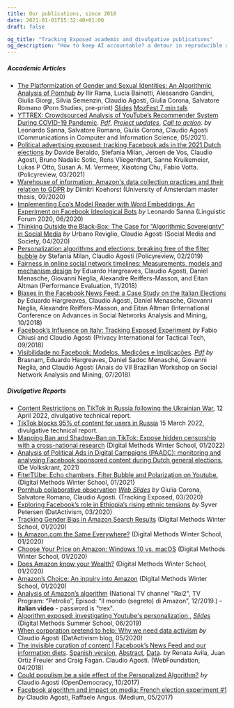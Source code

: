 ```yaml
---
title: Our publications, since 2016
date: 2021-01-01T15:32:40+01:00
draft: false

og_title: "Tracking Exposed academic and divulgative publications"
og_description: "How to keep AI accountable? a detour in reproducible and experiment methods, documented as document and as code."
---
```



##### Accademic Articles

* [The Platformization of Gender and Sexual Identities: An Algorithmic Analysis of Pornhub](https://osf.io/preprints/socarxiv/4egzu) _by_ Ilir Rama, Lucia Bainotti, Alessandro Gandini, Giulia Giorgi, Silvia Semenzin, Claudio Agosti, Giulia Corona, Salvatore Romano (Porn Studies, pre-print) [Slides](https://pornhub.tracking.exposed/slides/heteronormativity/) [MozFest 7 min talk](pornhub.tracking.exposed/the-platformization-of-gender/)
* [YTTREX: Crowdsourced Analysis of YouTube’s Recommender System During COVID-19 Pandemic](https://link.springer.com/chapter/10.1007%2F978-3-030-76228-5_8). [_Pdf_](https://www.researchgate.net/profile/Leonardo-Sanna-2/publication/351285419_YTTREX_crowdsourced_analysis_of_YouTube's_recommender_system_during_COVID-19_pandemic/links/60900733a6fdccaebd057c0b/YTTREX-crowdsourced-analysis-of-YouTubes-recommender-system-during-COVID-19-pandemic.pdf), [_Project updates_](https://youtube.tracking.exposed/wetest/announcement-1/), [_Call to action_](https://youtube.tracking.exposed/wetest/1/).  _by_ Leonardo Sanna, Salvatore Romano, Giulia Corona, Claudio Agosti (Communications in Computer and Information Science, 05/2021).
* [Political advertising exposed: tracking Facebook ads in the 2021 Dutch elections](https://policyreview.info/articles/news/political-advertising-exposed-tracking-facebook-ads-2021-dutch-elections/1543) _by_ Davide Beraldo, Stefania Milan, Jeroen de Vos, Claudio Agosti, Bruno Nadalic Sotic, Rens Vliegenthart, Sanne Kruikemeier, Lukas P Otto, Susan A. M. Vermeer, Xiaotong Chu, Fabio Votta.  (Policyreview, 03/2021)
* [Warehouse of information: Amazon's data collection practices and their relation to GDPR](https://github.com/tracking-exposed/presentation/blob/master/Dimitri%20Koehorst%20Master%20Thesis%20Final%20Version.pdf) _by_ Dimitri Koehorst (University of Amsterdam master thesis, 09/2020)
* [Implementing Eco’s Model Reader with Word Embeddings. An Experiment on Facebook Ideological Bots](https://iris.unimore.it/retrieve/handle/11380/1220856/300738/Paper_JADT_final-3.pdf) _by_ Leonardo Sanna (Linguistic Forum 2020, 06/2020)
* [Thinking Outside the Black-Box: The Case for “Algorithmic Sovereignty” in Social Media](https://journals.sagepub.com/doi/full/10.1177/2056305120915613) _by_ Urbano Reviglio, Claudio Agosti (Social Media and Society, 04/2020)
* [Personalization algorithms and elections: breaking free of the filter bubble](https://policyreview.info/articles/news/personalisation-algorithms-and-elections-breaking-free-filter-bubble/1385) _by_  Stefania Milan, Claudio Agosti (Policyreview, 02/2019)
* [Fairness in online social network timelines: Measurements, models and mechanism design](https://arxiv.org/pdf/1809.05530.pdf) _by_ Eduardo Hargreaves, Claudio Agosti, Daniel Menasche, Giovanni Neglia, Alexandre Reiffers-Masson, and Eitan Altman (Performance Evaluation, 11/2018)
* [Biases in the Facebook News Feed: a Case Study on the Italian Elections](https://doi.org/10.1109/ASONAM.2018.8508659) _by_ Eduardo Hargreaves, Claudio Agosti, Daniel Menasche, Giovanni Neglia, Alexandre Reiffers-Masson, and Eitan Altman (International Conference on Advances in Social Networks Analysis and Mining, 10/2018)
* [Facebook’s Influence on Italy: Tracking Exposed Experiment](https://privacyinternational.org/examples/2844/facebooks-influence-italy-tracking-exposed-experiment) _by_ Fabio Chiusi and Claudio Agosti (Privacy International for Tactical Tech, 09/2018)
* [Visibilidade no Facebook: Modelos, Medições e Implicações](http://portaldeconteudo.sbc.org.br/index.php/brasnam/article/view/3591).  [_Pdf_](https://eduardohargreaves.files.wordpress.com/2018/07/visibilidade-facebook-modelos-7.pdf) _by_ Brasnam, Eduardo Hargreaves, Daniel Sadoc Menasché, Giovanni Neglia, and Claudio Agosti (Anais do VII Brazilian Workshop on Social Network Analysis and Mining, 07/2018)

<!-- manca rivedere quelli di alex e di dataactive, poi fare domanda generale -->
<!-- manca la tesi di giulia e vedere se ce ne sono altre  -->


##### Divulgative Reports


* [Content Restrictions on TikTok in Russia following the Ukrainian War](/pdf/tiktok-russia-12april2022.pdf), 12 April 2022, divulgative technical report.
* [TikTok blocks 95% of content for users in Russia](/pdf/tiktok-russia-15march2022.pdf) 15 March 2022, divulgative technical report.
* [Mapping Ban and Shadow-Ban on TikTok: Expose hidden censorship with a cross-national research](https://wiki.digitalmethods.net/Dmi/WinterSchool2022TikTokShadowBan) (Digital Methods Winter School, 01/2022)
* [Analysis of Political Ads in Digital Campaigns (PAADC): monitoring and analysing Facebook sponsored content during Dutch general elections.](https://github.com/tracking-exposed/experiments-data/tree/master/PAADC) (De Volkskrant, 2021)
* [FiterTUbe: Echo chambers, Filter Bubble and Polarization on Youtube.](https://wiki.digitalmethods.net/Dmi/WinterSchool2021FIterTube) (Digital Methods Winter School, 01/2021)
* [Pornhub collaborative observation](https://pornhub.tracking.exposed/potest/final-1) [_Web Slides_](https://pornhub.tracking.exposed/slides/potest1/) _by_ Giulia Corona, Salvatore Romano, Claudio Agosti.  (Tracking Exposed, 03/2020)
* [Exploring Facebook’s role in Ethiopia’s rising ethnic tensions](https://data-activism.net/2020/03/bigdata-sur-exploring-facebooks-role-in-ethiopias-rising-ethnic-tensions/) _by_ Syver Petersen (DatActivism, 03/2020)
* [Tracking Gender Bias in Amazon Search Results](https://wiki.digitalmethods.net/Dmi/WinterSchool2020trackinggenderbiasamazon) (Digital Methods Winter School, 01/2020)
* [Is Amazon.com the Same Everywhere?](https://wiki.digitalmethods.net/Dmi/WinterSchool2020amazonregional) (Digital Methods Winter School, 01/2020)
* [Choose Your Price on Amazon: Windows 10 vs. macOS](https://wiki.digitalmethods.net/Dmi/WinterSchool2020AmazonOS) (Digital Methods Winter School, 01/2020)
* [Does Amazon know your Wealth?](https://wiki.digitalmethods.net/Dmi/WinterSchool2020DoesAmazonknowyourWealth) (Digital Methods Winter School, 01/2020)
* [Amazon’s Choice: An inquiry into Amazon](https://wiki.digitalmethods.net/Dmi/WinterSchool2020amazonschoice) (Digital Methods Winter School, 01/2020)
* [Analysis of Amazon’s algorithm](https://vimeo.com/378307005) (National TV channel "Rai2", TV Program: “Petrolio”, Episod: “Il mondo (segreto) di Amazon”, 12/2019.) - <b>italian video</b> - password is "trex".
* [Algorithm exposed: investigating Youtube's personalization ](https://wiki.digitalmethods.net/Dmi/SummerSchool2019AlgorithmsExposed), [_Slides_](https://data-activism.net/2019/07/youtube-algorithm-exposed-dmi-summer-school-project-week-1/) (Digital Methods Summer School, 06/2019)
* [When corporation pretend to help: Why we need data activism](https://data-activism.net/2019/05/fbtrex-reaction-to-facebook-collaboration/) _by_ Claudio Agosti (DatActivism blog, 05/2020)
* [The invisible curation of content | Facebook’s News Feed and our information diets](http://webfoundation.org/docs/2018/04/WF_InvisibleCurationContent_Screen_AW.pdf).  [Spanish version](http://webfoundation.org/docs/2018/04/WF_ICC_Spanish_Screen_AW.pdf), [Abstract](https://webfoundation.org/research/the-invisible-curation-of-content-facebooks-news-feed-and-our-information-diets/), [Data](https://github.com/tracking-exposed/experiments-data/tree/master/wto).  _by_ Renata Ávila, Juan Ortiz Freuler and Craig Fagan. Claudio Agosti.  (WebFoundation, 04/2018)
* [Could populism be a side effect of the Personalized Algorithm?](https://www.opendemocracy.net/digitaliberties/claudio-agosti/could-populism-be-side-effect-of-personalized-algorithm) _by_ Claudio Agosti (OpenDemocracy, 10/2017)
* [Facebook algorithm and impact on media: French election experiment #1](https://medium.com/@trackingexposed/facebook-algorithm-and-impact-on-media-french-election-experiment-1-d760ed5a242f) _by_ Claudio Agosti, Raffaele Angus.  (Medium, 05/2017)
